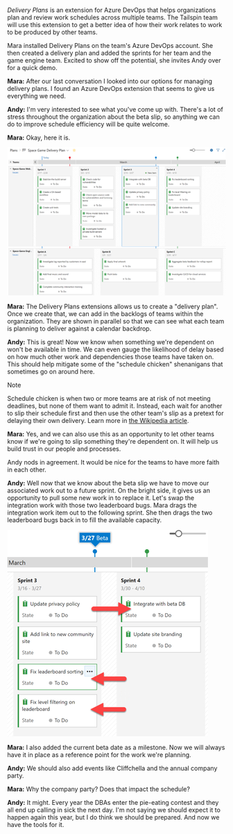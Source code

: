 _Delivery Plans_ is an extension for Azure DevOps that helps organizations plan and review work schedules across multiple teams. The Tailspin team will use this extension to get a better idea of how their work relates to work to be produced by other teams.

Mara installed Delivery Plans on the team's Azure DevOps account. She then created a delivery plan and added the sprints for her team and the game engine team. Excited to show off the potential, she invites Andy over for a quick demo.

**Mara:** After our last conversation I looked into our options for managing delivery plans. I found an Azure DevOps extension that seems to give us everything we need.

**Andy:** I'm very interested to see what you've come up with. There's a lot of stress throughout the organization about the beta slip, so anything we can do to improve schedule efficiency will be quite welcome.

**Mara:** Okay, here it is.

![Delivery plan showing the Web and Engine team schedules](../media/3-delivery-plan-before.png)

**Mara:** The Delivery Plans extensions allows us to create a "delivery plan". Once we create that, we can add in the backlogs of teams within the organization. They are shown in parallel so that we can see what each team is planning to deliver against a calendar backdrop.

**Andy:** This is great! Now we know when something we're dependent on won't be available in time. We can even gauge the likelihood of delay based on how much other work and dependencies those teams have taken on. This should help mitigate some of the "schedule chicken" shenanigans that sometimes go on around here.

> [!NOTE]
> Schedule chicken is when two or more teams are at risk of not meeting deadlines, but none of them want to admit it. Instead, each wait for another to slip their schedule first and then use the other team's slip as a pretext for delaying their own delivery. Learn more in [the Wikipedia article](https://en.wikipedia.org/wiki/Schedule_chicken).

**Mara:** Yes, and we can also use this as an opportunity to let other teams know if we're going to slip something they're dependent on. It will help us build trust in our people and processes.

Andy nods in agreement. It would be nice for the teams to have more faith in each other.

**Andy:** Well now that we know about the beta slip we have to move our associated work out to a future sprint. On the bright side, it gives us an opportunity to pull some new work in to replace it. Let's swap the integration work with those two leaderboard bugs.
Mara drags the integration work item out to the following sprint. She then drags the two leaderboard bugs back in to fill the available capacity.
 
![Delivery plan after reorganizing work](../media/3-delivery-plan-after.png)

**Mara:** I also added the current beta date as a milestone. Now we will always have it in place as a reference point for the work we're planning.

**Andy:** We should also add events like Cliffchella and the annual company party.

**Mara:** Why the company party? Does that impact the schedule?

**Andy:** It might. Every year the DBAs enter the pie-eating contest and they all end up calling in sick the next day. I'm not saying we should expect it to happen again this year, but I do think we should be prepared. And now we have the tools for it.
